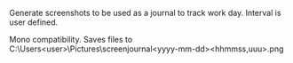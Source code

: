 Generate screenshots to be used as a journal to track work day. Interval is user defined.

Mono compatibility.
Saves files to C:\Users\<user>\Pictures\screenjournal\<yyyy-mm-dd>\<hhmmss,uuu>.png
